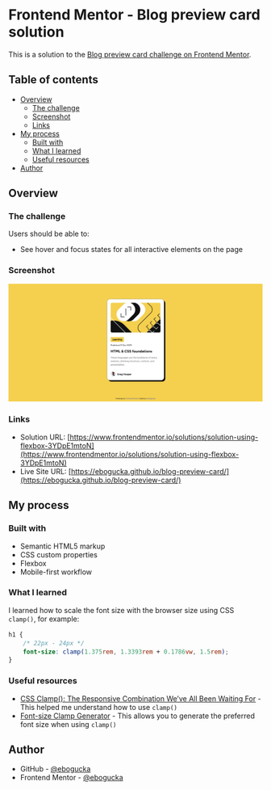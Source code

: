 # Frontend Mentor - Blog preview card solution

This is a solution to the [Blog preview card challenge on Frontend Mentor](https://www.frontendmentor.io/challenges/blog-preview-card-ckPaj01IcS).

## Table of contents

- [Overview](#overview)
  - [The challenge](#the-challenge)
  - [Screenshot](#screenshot)
  - [Links](#links)
- [My process](#my-process)
  - [Built with](#built-with)
  - [What I learned](#what-i-learned)
  - [Useful resources](#useful-resources)
- [Author](#author)

## Overview

### The challenge

Users should be able to:

- See hover and focus states for all interactive elements on the page

### Screenshot

![](./screenshot.jpg)

### Links

- Solution URL: [https://www.frontendmentor.io/solutions/solution-using-flexbox-3YDpE1mtoN](https://www.frontendmentor.io/solutions/solution-using-flexbox-3YDpE1mtoN)
- Live Site URL: [https://ebogucka.github.io/blog-preview-card/](https://ebogucka.github.io/blog-preview-card/)

## My process

### Built with

- Semantic HTML5 markup
- CSS custom properties
- Flexbox
- Mobile-first workflow

### What I learned

I learned how to scale the font size with the browser size using CSS `clamp()`, for example:

```css
h1 {
    /* 22px - 24px */
    font-size: clamp(1.375rem, 1.3393rem + 0.1786vw, 1.5rem);
}
```

### Useful resources

- [CSS Clamp(): The Responsive Combination We’ve All Been Waiting For](https://blog.bitsrc.io/css-clamp-the-responsive-combination-weve-all-been-waiting-for-f1ce1981ea6e) - This helped me understand how to use `clamp()`
- [Font-size Clamp Generator](https://clamp.font-size.app) - This allows you to generate the preferred font size when using `clamp()`


## Author

- GitHub - [@ebogucka](https://github.com/ebogucka)
- Frontend Mentor - [@ebogucka](https://www.frontendmentor.io/profile/ebogucka)
